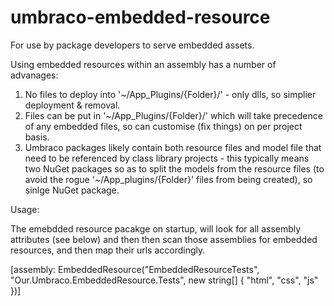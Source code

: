 # umbraco-embedded-resource
For use by package developers to serve embedded assets.

Using embedded resources within an assembly has a number of advanages:

1) No files to deploy into '~/App_Plugins/{Folder}/' - only dlls, so simplier deployment & removal.
2) Files can be put in '~/App_Plugins/{Folder}/' which will take precedence of any embedded files, so can customise (fix things) on per project basis.
3) Umbraco packages likely contain both resource files and model file that need to be referenced by class library projects - this typically means two NuGet packages so as to split the models from the resource files (to avoid the rogue '~/App_plugins/{Folder}' files from being created), so sinlge NuGet package.


Usage:

The emebdded resource pacakge on startup, will look for all assembly attributes (see below) and then then scan those assemblies for embedded resources, and then map  their urls accordingly.

[assembly: EmbeddedResource("EmbeddedResourceTests", "Our.Umbraco.EmbeddedResource.Tests", new string[] { "html", "css", "js" })]
